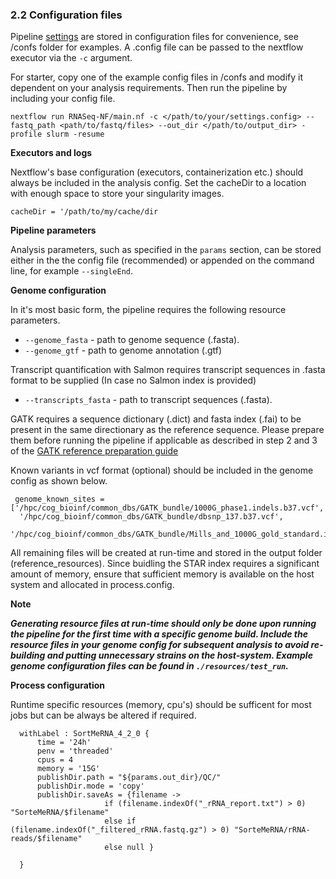 ### 2.2 Configuration files

Pipeline [settings](./settings.md) are stored in configuration files for convenience, see /confs folder for examples. A .config file can be passed to the nextflow executor via the `-c` argument.

For starter, copy one of the example config files in /confs and modify it dependent on your analysis requirements. Then run the pipeline by including your config file.
```
nextflow run RNASeq-NF/main.nf -c </path/to/your/settings.config> --fastq_path <path/to/fastq/files> --out_dir </path/to/output_dir> -profile slurm -resume
```

**Executors and logs**

Nextflow's base configuration (executors, containerization etc.) should always be included in the analysis config. Set the cacheDir to a location with enough space to store your singularity images. 

`cacheDir = '/path/to/my/cache/dir`

**Pipeline parameters**

Analysis parameters, such as specified in the `params` section, can be stored either in the the config file (recommended) or appended on the command line, for example `--singleEnd`. 

**Genome configuration**

In it's most basic form, the pipeline requires the following resource parameters.

* `--genome_fasta` - path to genome sequence (.fasta).
* `--genome_gtf` - path to genome annotation (.gtf)

Transcript quantification with Salmon requires transcript sequences in .fasta format to be supplied (In case no Salmon index is provided)
* `--transcripts_fasta` - path to transcript sequences (.fasta).

GATK requires a sequence dictionary (.dict) and fasta index (.fai) to be present in the same directionary as the reference sequence. Please prepare them before running the pipeline if applicable as described in step 2 and 3 of the [GATK reference preparation guide](https://gatkforums.broadinstitute.org/gatk/discussion/2798/howto-prepare-a-reference-for-use-with-bwa-and-gatk)

Known variants in vcf format (optional) should be included in the genome config as shown below.

```
 genome_known_sites = ['/hpc/cog_bioinf/common_dbs/GATK_bundle/1000G_phase1.indels.b37.vcf',
  '/hpc/cog_bioinf/common_dbs/GATK_bundle/dbsnp_137.b37.vcf',
  '/hpc/cog_bioinf/common_dbs/GATK_bundle/Mills_and_1000G_gold_standard.indels.b37.vcf']
```

All remaining files will be created at run-time and stored in the output folder (reference_resources). Since buidling the STAR index requires a significant amount of memory, ensure that sufficient memory is available on the host system and allocated in process.config. 

**Note** 

***Generating resource files at run-time should only be done upon running the pipeline for the first time with a specific genome build. Include the resource files in your genome config for subsequent analysis to avoid re-building and putting unnecessary strains on the host-system. Example genome configuration files can be found in `./resources/test_run`.*** 

**Process configuration**

Runtime specific resources (memory, cpu's) should be sufficent for most jobs but can be always be altered if required. 

```
  withLabel : SortMeRNA_4_2_0 {
      time = '24h'
      penv = 'threaded'
      cpus = 4
      memory = '15G'
      publishDir.path = "${params.out_dir}/QC/"
      publishDir.mode = 'copy'
      publishDir.saveAs = {filename ->
                     if (filename.indexOf("_rRNA_report.txt") > 0) "SorteMeRNA/$filename"
                     else if (filename.indexOf("_filtered_rRNA.fastq.gz") > 0) "SorteMeRNA/rRNA-reads/$filename"
                     else null }

  }
```








